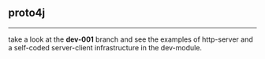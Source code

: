 ## proto4j

----------
take a look at the **dev-001** branch and see the examples of http-server and a self-coded server-client infrastructure in the dev-module.

